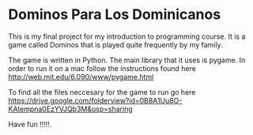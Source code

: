 Dominos Para Los Dominicanos
=======
This is my final project for my introduction to programming course. It is a game called Dominos that is played quite
frequently by my family.

The game is written in Python. The main library that it uses is pygame. In order to run it on a mac follow the instructions
found here http://web.mit.edu/6.090/www/pygame.html

To find all the files neccesary for the game to run go here 
https://drive.google.com/folderview?id=0B8A1Uu8O-KAtempna0EzYVJQb3M&usp=sharing

Have fun !!!!!.



